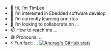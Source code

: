 - 👋 Hi, I’m TimLee
- 👀 I’m interested in Ebedded software develop 
- 🌱 I’m currently learning arm,rtos
- 💞️ I’m looking to collaborate on ...
- 📫 How to reach me ...
- 😄 Pronouns: ...
- ⚡ Fun fact: ...
[![Anurag's GitHub stats](https://myprofile-ettthgco7-rtspiderikis-projects.vercel.app/api?username=rtspideriki)](https://github.com/anuraghazra/github-readme-stats)
<!---
rtspideriki/rtspideriki is a ✨ special ✨ repository because its `README.md` (this file) appears on your GitHub profile.
You can click the Preview link to take a look at your changes.
--->
